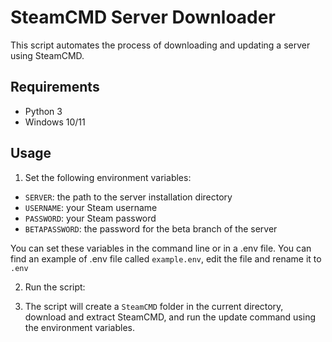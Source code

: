 # SteamCMD Server Downloader

This script automates the process of downloading and updating a server using SteamCMD.

## Requirements
- Python 3
- Windows 10/11

## Usage

1. Set the following environment variables:
  - `SERVER`: the path to the server installation directory
  - `USERNAME`: your Steam username
  - `PASSWORD`: your Steam password
  - `BETAPASSWORD`: the password for the beta branch of the server
  
  You can set these variables in the command line or in a .env file.
  You can find an example of .env file called `example.env`, edit the file and rename it to `.env`

2. Run the script:

3. The script will create a `SteamCMD` folder in the current directory, download and extract SteamCMD, and run the update command using the environment variables.
